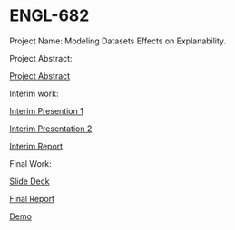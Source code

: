 # ENGL-682

Project Name: Modeling Datasets Effects on Explanability.

Project Abstract:


[Project Abstract](https://app.luminpdf.com/viewer/608f5614218e840012079c09)


Interim work:


[Interim Presention 1](https://docs.google.com/presentation/d/1u-KVI9smL1CpiX8Mbg__mcg6_ELmhMzMyMh2N69WBEQ/edit?usp=sharing)

[Interim Presentation 2](https://docs.google.com/presentation/d/1IwLWTH8MnbLnKFzzAvV8qpQcIS2ciFm0fj1_y1JQwUs/edit?usp=sharing)

[Interim Report](https://app.luminpdf.com/viewer/608f566f218e840012079c13)

Final Work:

[Slide Deck](https://docs.google.com/presentation/d/1u-KVI9smL1CpiX8Mbg__mcg6_ELmhMzMyMh2N69WBEQ/edit#slide=id.p)

[Final Report]()

[Demo](https://colab.research.google.com/drive/1ExURp3difekEuqKRXKxhroM1RYvK0r_H?authuser=1)
